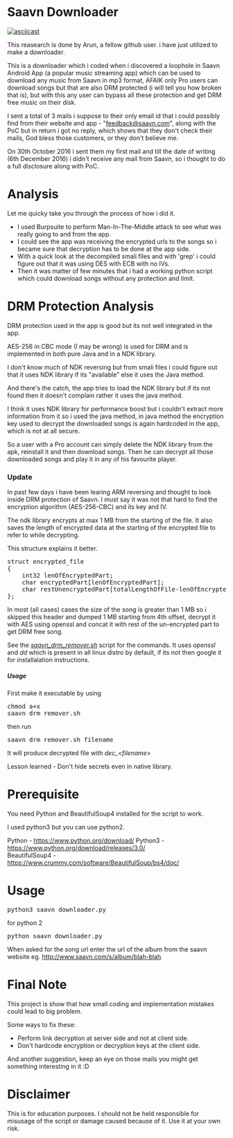 Saavn Downloader
====

[![asciicast](https://asciinema.org/a/E8q4ZZAqN7J3FjSPVj5dBs8kH.png)](https://asciinema.org/a/E8q4ZZAqN7J3FjSPVj5dBs8kH)

This reasearch is done by Arun, a fellow github user.
i have just utilized to make a downloader.

This is a downloader which i coded when i discovered a loophole in Saavn Android App (a popular music streaming app) which can be used to download any music from Saavn in mp3 format, AFAIK only Pro users can download songs but that are also DRM protected (i will tell you how broken that is), but with this any user can bypass all these protection and get DRM free music on their disk.

I sent a total of 3 mails i suppose to their only email id that i could possibly find from their website and app - "feedback@saavn.com", along with the PoC but in return i got no reply, which shows that they don't check their mails, God bless those customers, or they don't believe me.

On 30th October 2016 i sent them my first mail and till the date of writing (6th December 2016) i didn't receive any mail from Saavn, so i thought to do a full disclosure along with PoC.

Analysis
====
Let me quicky take you through the process of how i did it.

* I used Burpsuite to perform Man-In-The-Middle attack to see what was really going to and from the app.
* I could see the app was receiving the encrypted urls to the songs so i became sure that decryption has to be done at the app side.
* With a quick look at the decompiled smali files and with 'grep' i could figure out that it was using DES with ECB with no IVs.
* Then it was matter of few minutes that i had a working python script which could download songs without any protection and limit.

DRM Protection Analysis
====
DRM protection used in the app is good but its not well integrated in the app.

AES-256 in CBC mode (I may be wrong) is used for DRM and is implemented in both pure Java and in a NDK library.

I don't know much of NDK reversing but from smali files i could figure out that it uses NDK library if its "available" else it uses the Java method.

And there's the catch, the app tries to load the NDK library but if its not found then it doesn't complain rather it uses the java method.

I think it uses NDK library for performance boost but i couldn't extract more information from it so i used the java method, in java method the encryption key used to decrypt the downloaded songs is again hardcoded in the app, which is not at all secure.

So a user with a Pro account can simply delete the NDK library from the apk, reinstall it and then download songs. Then he can decrypt all those downloaded songs and play it in any of his favourite player.

### Update

In past few days i have been learing ARM reversing and thought to look inside DRM protection of Saavn. I must say it was not that hard to find the encryption algorithm (AES-256-CBC) and its key and IV.

The ndk library encrypts at max 1 MB from the starting of the file. It also saves the length of encrypted data at the starting of the encrypted file to refer to while decrypting.

This structure explains it better.
<pre>
struct encrypted_file
{
	int32 lenOfEncryptedPart;
	char encryptedPart[lenOfEncryptedPart];
	char restUnencryptedPart[totalLengthOfFile-lenOfEncryptedPart];
};
</pre>

In most (all cases) cases the size of the song is greater than 1 MB so i skipped this header and dumped 1 MB starting from 4th offset, decrypt it with AES using openssl and concat it with rest of the un-encrypted part to get DRM free song.

See the *[saavn_drm_remover.sh](saavn_drm_remover.sh)* script for the commands. It uses *openssl* and *dd* which is present in all linux distro by default, if its not then google it for installalation instructions.

##### Usage
First make it executable by using <pre>chmod a+x saavn_drm_remover.sh</pre> then run

<pre>
saavn_drm_remover.sh filename
</pre>

It will produce decrypted file with *dec_\<filename\>*

Lesson learned - Don't hide secrets even in native library.

Prerequisite
====
You need Python and BeautifulSoup4 installed for the script to work.

I used python3 but you can use python2.

Python			- https://www.python.org/download/
Python3			- https://www.python.org/download/releases/3.0/<br>
BeautifulSoup4	- https://www.crummy.com/software/BeautifulSoup/bs4/doc/

Usage
====
<pre>python3 saavn_downloader.py</pre>
for python 2
<pre>python saavn_downloader.py</pre>
When asked for the song url enter the url of the album from the saavn website eg. http://www.saavn.com/s/album/blah-blah


Final Note
====
This project is show that how small coding and implementation mistakes could lead to big problem.

Some ways to fix these:

* Perform link decryption at server side and not at client side.
* Don't hardcode encryption or decryption keys at the client side.

And another suggestion, keep an eye on those mails you might get something interesting in it :D

Disclaimer
====
This is for education purposes. I should not be held responsible for misusage of the script or damage caused because of it. Use it at your own risk.
